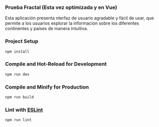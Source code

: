 ### Prueba Fractal (Esta vez optimizada y en Vue)
Esta aplicación presenta nterfaz de usuario agradable y fácil de usar, que permite a los usuarios explorar la 
información sobre los diferentes continentes y países de manera intuitiva.

### Project Setup

```sh
npm install
```

### Compile and Hot-Reload for Development

```sh
npm run dev
```

### Compile and Minify for Production

```sh
npm run build
```

### Lint with [ESLint](https://eslint.org/)

```sh
npm run lint
```
